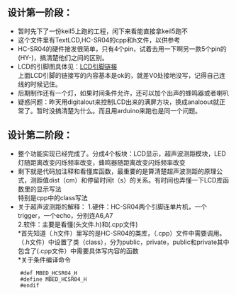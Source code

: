 ## 设计第一阶段：
* 暂时先下了一份keil5上跑的工程，闲下来看能直接拿keil5跑不  
* 这个文件里有TextLCD,HC-SR04的cpp和h文件，以供参考  
* HC-SR04的硬件接发很简单，只有4个pin，试着去用一下啊另一款5个pin的(HY-)，搞清楚他们之间的区别。  
* LCD的引脚图具体见：[LCD引脚链接](http://c.biancheng.net/cpp/html/1929.html)   
  上面LCD引脚的链接写的内容基本是ok的，就差V0处接地没写，记得自己连线的时候记住。
* 后期制作还有一个灯，如果时间条件允许，还可以加个出声的蜂鸣器或者喇叭  
* 疑惑问题：昨天用digitalout来控制LCD出来的满屏方块，换成analoout就正常了。暂时没搞清楚为什么。而且用arduino来跑也是同一个问题。

## 设计第二阶段：
* 整个功能实现已经完成了。分成4个板块：LCD显示，超声波测距模块，LED灯随距离改变闪烁频率改变，蜂鸣器随距离改变闪烁频率改变  
* 剩下就是代码加注释和看懂库函数，最重要的是算清楚超声波测距的原理公式，测距值dist（cm）和停留时间t（s）的关系。有时间也弄懂一下LCD库函数里的显示写法  
  特别是cpp中的class写法
* 关于超声波测距的解释： 
  1.硬件：HC-SR04两个引脚连单片机，一个trigger，一个echo，分别连A6,A7  
  2.软件：主要是看懂(头文件.h)和(.cpp文件)  
  *首先知道（.h文件）里写的是HC-SR04的类库，（.cpp）文件中需要调用。（.h文件）中设置了类（class），分为public，private，public和private其中包含了(.cpp文件）中需要具体写内容的函数  
  *关于条件编译命令 
```
    #def MBED_HCSR04_H  
    #define MBED_HCSR04_H  
    #endif  
```
  

